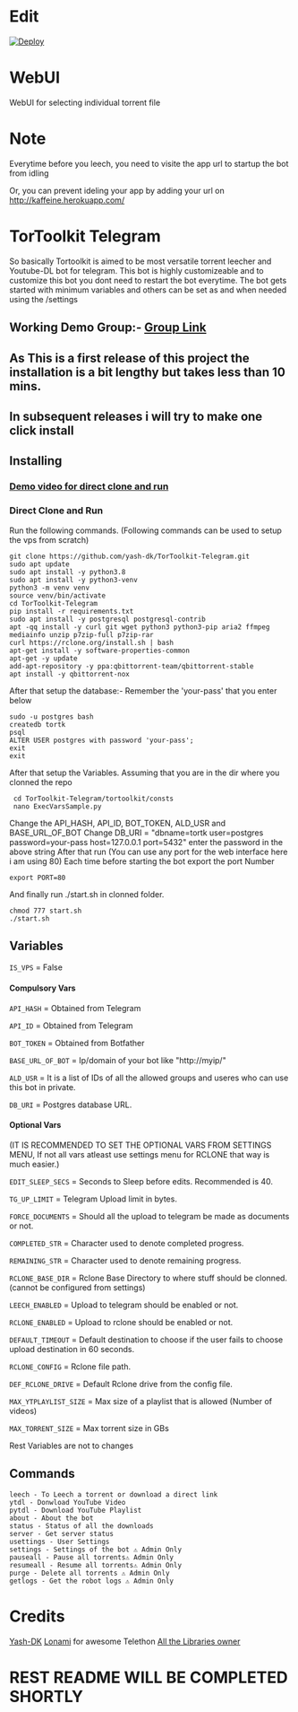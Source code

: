 # Edit

[![Deploy](https://www.herokucdn.com/deploy/button.svg)](https://github.com/Manssizz/CendrawasihToolkit/tree/devlopment)
# WebUI
WebUI for selecting individual torrent file

# Note
Everytime before you leech, you need to visite the app url to startup the bot from idling

Or, you can prevent ideling your app by adding your url on http://kaffeine.herokuapp.com/

# TorToolkit Telegram
So basically Tortoolkit is aimed to be most versatile torrent leecher and Youtube-DL bot for telegram. This bot is highly customizeable and to customize this bot you dont need to restart the bot everytime. 
The bot gets started with minimum variables and others can be set as and when needed using the /settings

## Working Demo Group:- [Group Link](https://t.me/TorToolKit) 

## As This is a first release of this project the installation is a bit lengthy but takes less than 10 mins.
## In subsequent releases i will try to make one click install 


## Installing
### [Demo video for direct clone and run](https://youtu.be/HYjG4-VfxXs)
### Direct Clone and Run
Run the following commands. (Following commands can be used to setup the vps from scratch)
   
    git clone https://github.com/yash-dk/TorToolkit-Telegram.git
    sudo apt update
    sudo apt install -y python3.8
    sudo apt install -y python3-venv
    python3 -m venv venv
    source venv/bin/activate
    cd TorToolkit-Telegram
    pip install -r requirements.txt
	sudo apt install -y postgresql postgresql-contrib
	apt -qq install -y curl git wget python3 python3-pip aria2 ffmpeg mediainfo unzip p7zip-full p7zip-rar
	curl https://rclone.org/install.sh | bash
	apt-get install -y software-properties-common
	apt-get -y update
	add-apt-repository -y ppa:qbittorrent-team/qbittorrent-stable
	apt install -y qbittorrent-nox

After that setup the database:-
Remember the 'your-pass' that you enter below

    sudo -u postgres bash
    createdb tortk
    psql
    ALTER USER postgres with password 'your-pass';
    exit
    exit
After that setup the Variables.
	Assuming that you are in the dir where you clonned the repo
	   
     cd TorToolkit-Telegram/tortoolkit/consts
	 nano ExecVarsSample.py

Change the API_HASH, API_ID, BOT_TOKEN, ALD_USR and BASE_URL_OF_BOT
Change DB_URI = "dbname=tortk user=postgres password=your-pass host=127.0.0.1 port=5432"
enter the password in the above string
After that run (You can use any port for the web interface here i am using 80)
Each time before starting the bot export the port Number

    export PORT=80

And finally run ./start.sh in clonned folder.

    chmod 777 start.sh
    ./start.sh

## Variables
`IS_VPS` = False
#### Compulsory Vars

`API_HASH` = Obtained from Telegram 

`API_ID` = Obtained from Telegram

`BOT_TOKEN` = Obtained from Botfather

`BASE_URL_OF_BOT` = Ip/domain of your bot like "http://myip/"

`ALD_USR` = It is a list of IDs of all the allowed groups and useres who can use this bot in private.

`DB_URI` = Postgres database URL.
#### Optional Vars
(IT IS RECOMMENDED TO SET THE OPTIONAL VARS FROM SETTINGS MENU, If not all vars atleast use settings menu for RCLONE that way is much easier.)

`EDIT_SLEEP_SECS` = Seconds to Sleep before edits. Recommended is 40.

`TG_UP_LIMIT` = Telegram Upload limit in bytes.

`FORCE_DOCUMENTS` = Should all the upload to telegram be made as documents or not.

`COMPLETED_STR` = Character used to denote completed progress. 

`REMAINING_STR` = Character used to denote remaining progress.

`RCLONE_BASE_DIR` = Rclone Base Directory to where stuff should be clonned. (cannot be configured from settings)

`LEECH_ENABLED` = Upload to telegram should be enabled or not.

`RCLONE_ENABLED` = Upload to rclone should be enabled or not.

`DEFAULT_TIMEOUT` = Default destination to choose if the user fails to choose upload destination in 60 seconds.

`RCLONE_CONFIG` = Rclone file path.

`DEF_RCLONE_DRIVE` = Default Rclone drive from the config file.

`MAX_YTPLAYLIST_SIZE` = Max size of a playlist that is allowed (Number of videos)

`MAX_TORRENT_SIZE` = Max torrent size in GBs

Rest Variables are not to changes 
## Commands

    leech - To Leech a torrent or download a direct link
    ytdl - Donwload YouTube Video
    pytdl - Download YouTube Playlist
    about - About the bot
    status - Status of all the downloads
    server - Get server status
    usettings - User Settings
    settings - Settings of the bot ⚠️ Admin Only
    pauseall - Pause all torrents⚠️ Admin Only
    resumeall - Resume all torrents⚠️ Admin Only
    purge - Delete all torrents ⚠️ Admin Only
    getlogs - Get the robot logs ⚠️ Admin Only

# Credits
[Yash-DK](https://github.com/yash-dk)
[Lonami](https://github.com/LonamiWebs/Telethon/) for awesome Telethon
[All the Libraries owner](https://github.com/yash-dk/TorToolkit-Telegram/blob/master/requirements.txt)

# REST README WILL BE COMPLETED SHORTLY
